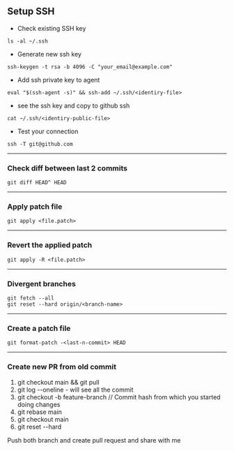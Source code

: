 ## Setup SSH

- Check existing SSH key
```
ls -al ~/.ssh
```
- Generate new ssh key 
```
ssh-keygen -t rsa -b 4096 -C "your_email@example.com" 
```
- Add ssh private key to agent
```
eval "$(ssh-agent -s)" && ssh-add ~/.ssh/<identiry-file>
```
- see the ssh key and copy to github ssh 
```
cat ~/.ssh/<identiry-public-file>
```
- Test your connection
```
ssh -T git@github.com
```

---

### Check diff between last 2 commits
```
git diff HEAD^ HEAD
```
---

### Apply patch file
```
git apply <file.patch>
```
---

### Revert the applied patch
```
git apply -R <file.patch>
```
---

### Divergent branches
```
git fetch --all
git reset --hard origin/<branch-name>
```
---

### Create a patch file
```
git format-patch -<last-n-commit> HEAD
```
---


### Create new PR from old commit

1. git checkout main && git pull
2. git log --oneline - will see all the commit
3. git checkout -b feature-branch <commit-hash>   // Commit hash from which you started doing changes
4. git rebase main
5. git checkout main
6. git reset --hard <initial-commit-hash>

Push both branch and create pull request and share with me
